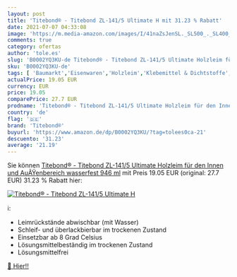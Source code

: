 ```yaml
---
layout: post
title: 'Titebond® - Titebond ZL-141/5 Ultimate H mit 31.23 % Rabatt'
date: 2021-07-07 04:33:08
image: 'https://m.media-amazon.com/images/I/41naZsJenSL._SL500_._SL400_.jpg'
comments: true
category: ofertas
author: 'tole.es'
slug: 'B0002YQ3KU-de Titebond® - Titebond ZL-141/5 Ultimate Holzleim für den...'
sku: 'B0002YQ3KU-de'
tags: [ 'Baumarkt','Eisenwaren','Holzleim','Klebemittel & Dichtstoffe','titebond®', ]
actualPrice: 19.05 EUR
currency: EUR
price: 19.05
comparePrice: 27.7 EUR
prodname: 'Titebond® - Titebond ZL-141/5 Ultimate Holzleim für den Innen und AuÃŸenbereich  wasserfest  946 ml'
country: 'de'
flag: '🇩🇪'
brand: 'Titebond®'
buyurl: 'https://www.amazon.de/dp/B0002YQ3KU/?tag=tolees0ca-21'
descuento: '31.23'
average: '21.19'
---
```


Sie können [Titebond® - Titebond ZL-141/5 Ultimate Holzleim für den Innen und AuÃŸenbereich  wasserfest  946 ml](https://www.amazon.de/dp/B0002YQ3KU/?tag=tolees0ca-21) mit Preis 19.05 EUR (original: 27.7 EUR) 31.23 % Rabatt hier:

[![Titebond® - Titebond ZL-141/5 Ultimate H](https://m.media-amazon.com/images/I/41naZsJenSL._SL500_._SL400_.jpg)](https://www.amazon.de/dp/B0002YQ3KU/?tag=tolees0ca-21)

ℹ️:

- Leimrückstände abwischbar (mit Wasser)
- Schleif- und überlackbierbar im trockenen Zustand
- Einsetzbar ab 8 Grad Celsius
- Lösungsmittelbeständig im trockenen Zustand
- Lösungsmittelfrei

[🛒 Hier!!](https://www.amazon.de/dp/B0002YQ3KU/?tag=tolees0ca-21)
